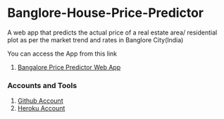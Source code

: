 # Banglore-House-Price-Predictor
A web app that predicts the actual price of a real estate area/ residential plot as per the market trend and rates in Banglore City(India)

You can access the App from this link

1. [Bangalore Price Predictor Web App](https://bangalore-home-price-predictor.herokuapp.com/)

### Accounts and Tools

1. [Github Account](https://github.com/Firoz1402)
2. [Heroku Account](https://dashboard.heroku.com/account)

